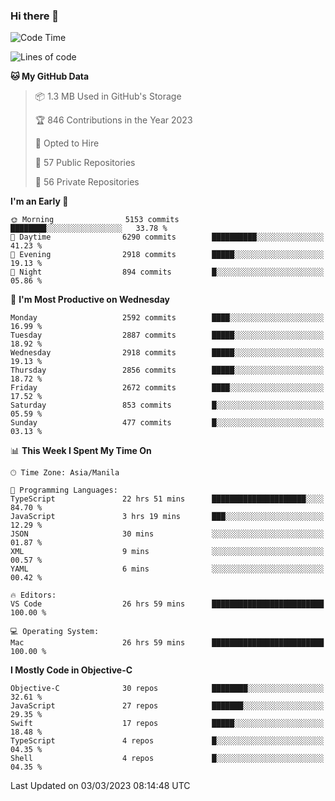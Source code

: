 ### Hi there 👋

<!--START_SECTION:waka-->
![Code Time](http://img.shields.io/badge/Code%20Time-3%2C686%20hrs%2040%20mins-blue)

![Lines of code](https://img.shields.io/badge/From%20Hello%20World%20I%27ve%20Written-28.2%20million%20lines%20of%20code-blue)

**🐱 My GitHub Data** 

> 📦 1.3 MB Used in GitHub's Storage 
 > 
> 🏆 846 Contributions in the Year 2023
 > 
> 💼 Opted to Hire
 > 
> 📜 57 Public Repositories 
 > 
> 🔑 56 Private Repositories 
 > 
**I'm an Early 🐤** 

```text
🌞 Morning                5153 commits        ████████░░░░░░░░░░░░░░░░░   33.78 % 
🌆 Daytime                6290 commits        ██████████░░░░░░░░░░░░░░░   41.23 % 
🌃 Evening                2918 commits        █████░░░░░░░░░░░░░░░░░░░░   19.13 % 
🌙 Night                  894 commits         █░░░░░░░░░░░░░░░░░░░░░░░░   05.86 % 
```
📅 **I'm Most Productive on Wednesday** 

```text
Monday                   2592 commits        ████░░░░░░░░░░░░░░░░░░░░░   16.99 % 
Tuesday                  2887 commits        █████░░░░░░░░░░░░░░░░░░░░   18.92 % 
Wednesday                2918 commits        █████░░░░░░░░░░░░░░░░░░░░   19.13 % 
Thursday                 2856 commits        █████░░░░░░░░░░░░░░░░░░░░   18.72 % 
Friday                   2672 commits        ████░░░░░░░░░░░░░░░░░░░░░   17.52 % 
Saturday                 853 commits         █░░░░░░░░░░░░░░░░░░░░░░░░   05.59 % 
Sunday                   477 commits         █░░░░░░░░░░░░░░░░░░░░░░░░   03.13 % 
```


📊 **This Week I Spent My Time On** 

```text
🕑︎ Time Zone: Asia/Manila

💬 Programming Languages: 
TypeScript               22 hrs 51 mins      █████████████████████░░░░   84.70 % 
JavaScript               3 hrs 19 mins       ███░░░░░░░░░░░░░░░░░░░░░░   12.29 % 
JSON                     30 mins             ░░░░░░░░░░░░░░░░░░░░░░░░░   01.87 % 
XML                      9 mins              ░░░░░░░░░░░░░░░░░░░░░░░░░   00.57 % 
YAML                     6 mins              ░░░░░░░░░░░░░░░░░░░░░░░░░   00.42 % 

🔥 Editors: 
VS Code                  26 hrs 59 mins      █████████████████████████   100.00 % 

💻 Operating System: 
Mac                      26 hrs 59 mins      █████████████████████████   100.00 % 
```

**I Mostly Code in Objective-C** 

```text
Objective-C              30 repos            ████████░░░░░░░░░░░░░░░░░   32.61 % 
JavaScript               27 repos            ███████░░░░░░░░░░░░░░░░░░   29.35 % 
Swift                    17 repos            █████░░░░░░░░░░░░░░░░░░░░   18.48 % 
TypeScript               4 repos             █░░░░░░░░░░░░░░░░░░░░░░░░   04.35 % 
Shell                    4 repos             █░░░░░░░░░░░░░░░░░░░░░░░░   04.35 % 
```




 Last Updated on 03/03/2023 08:14:48 UTC
<!--END_SECTION:waka-->


<!--
**rad182/rad182** is a ✨ _special_ ✨ repository because its `README.md` (this file) appears on your GitHub profile.

Here are some ideas to get you started:

- 🔭 I’m currently working on ...
- 🌱 I’m currently learning ...
- 👯 I’m looking to collaborate on ...
- 🤔 I’m looking for help with ...
- 💬 Ask me about ...
- 📫 How to reach me: ...
- 😄 Pronouns: ...
- ⚡ Fun fact: ...
-->
